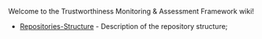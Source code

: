 Welcome to the Trustworthiness Monitoring & Assessment Framework wiki!



* [Repositories-Structure](Repositories-Structure) - Description of the repository structure;
